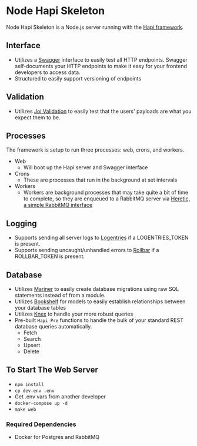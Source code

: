 # Node Hapi Skeleton

Node Hapi Skeleton is a Node.js server running with the [Hapi framework](https://github.com/hapijs/hapi).

## Interface
- Utilizes a [Swagger](http://swagger.io/) interface to easily test all HTTP endpoints. Swagger self-documents your HTTP endpoints to make it easy for your frontend developers to access data.
- Structured to easily support versioning of endpoints

## Validation
- Utilizes [Joi Validation](https://github.com/hapijs/joi/blob/v9.0.0-2/API.md) to easily test that the users' payloads are what you expect them to be.

## Processes

The framework is setup to run three processes: web, crons, and workers.

- Web
  - Will boot up the Hapi server and Swagger interface
- Crons
  - These are processes that run in the background at set intervals
- Workers
  - Workers are background processes that may take quite a bit of time to complete, so they are enqueued to a RabbitMQ server via [Heretic, a simple RabbitMQ interface](https://github.com/bjyoungblood/heretic)

## Logging

- Supports sending all server logs to [Logentries](https://logentries.com/) if a LOGENTRIES_TOKEN is present.
- Supports sending uncaught/unhandled errors to [Rollbar](https://rollbar.com) if a ROLLBAR_TOKEN is present.

## Database

- Utilizes [Mariner](https://github.com/bjyoungblood/mariner) to easily create database migrations using raw SQL statements instead of from a module.
- Utilizes [Bookshelf](http://bookshelfjs.org/) for models to easily establish relationships between your database tables
- Utilizes [Knex](http://knexjs.org/) to handle your more robust queries
- Pre-built `Hapi Pre` functions to handle the bulk of your standard REST database queries automatically.
  - Fetch
  - Search
  - Upsert
  - Delete

## To Start The Web Server
- `npm install`
- `cp dev.env .env`
- Get .env vars from another developer
- `docker-compose up -d`
- `make web`

### Required Dependencies
- Docker for Postgres and RabbitMQ

